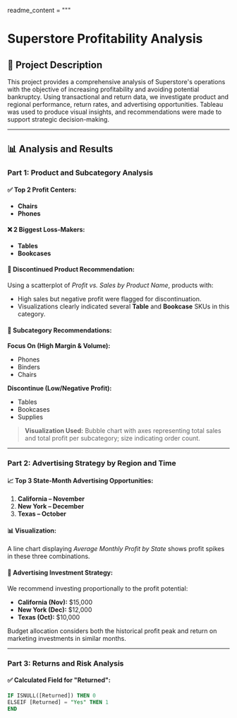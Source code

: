 readme_content = """
# Superstore Profitability Analysis

## 📘 Project Description

This project provides a comprehensive analysis of Superstore's operations with the objective of increasing profitability and avoiding potential bankruptcy. Using transactional and return data, we investigate product and regional performance, return rates, and advertising opportunities. Tableau was used to produce visual insights, and recommendations were made to support strategic decision-making.

---

## 📊 Analysis and Results

### Part 1: Product and Subcategory Analysis

#### ✅ Top 2 Profit Centers:
- **Chairs**
- **Phones**

#### ❌ 2 Biggest Loss-Makers:
- **Tables**
- **Bookcases**

#### 🔎 Discontinued Product Recommendation:
Using a scatterplot of *Profit vs. Sales by Product Name*, products with:
- High sales but negative profit were flagged for discontinuation.
- Visualizations clearly indicated several **Table** and **Bookcase** SKUs in this category.

#### 📌 Subcategory Recommendations:
**Focus On (High Margin & Volume):**
- Phones
- Binders
- Chairs

**Discontinue (Low/Negative Profit):**
- Tables
- Bookcases
- Supplies

> **Visualization Used:** Bubble chart with axes representing total sales and total profit per subcategory; size indicating order count.

---

### Part 2: Advertising Strategy by Region and Time

#### 📈 Top 3 State-Month Advertising Opportunities:
1. **California – November**
2. **New York – December**
3. **Texas – October**

#### 📊 Visualization:
A line chart displaying *Average Monthly Profit by State* shows profit spikes in these three combinations.

#### 📣 Advertising Investment Strategy:
We recommend investing proportionally to the profit potential:
- **California (Nov):** $15,000
- **New York (Dec):** $12,000
- **Texas (Oct):** $10,000

Budget allocation considers both the historical profit peak and return on marketing investments in similar months.

---

### Part 3: Returns and Risk Analysis

#### ✅ Calculated Field for "Returned":
```sql
IF ISNULL([Returned]) THEN 0
ELSEIF [Returned] = "Yes" THEN 1
END
